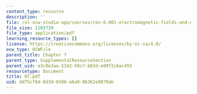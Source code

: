 ```yaml
---
content_type: resource
description: ''
file: /ol-ocw-studio-app/courses/res-6-001-electromagnetic-fields-and-energy-spring-2008/dd75cf8d0d3d03d6a6a986362e9870ab_07.pdf
file_size: 1203739
file_type: application/pdf
learning_resource_types: []
license: https://creativecommons.org/licenses/by-nc-sa/4.0/
ocw_type: OCWFile
parent_title: Chapter 7
parent_type: SupplementalResourceSection
parent_uid: e3c8e3aa-5342-59c7-b03d-e09f2c6ac455
resourcetype: Document
title: 07.pdf
uid: dd75cf8d-0d3d-03d6-a6a9-86362e9870ab
---
```

